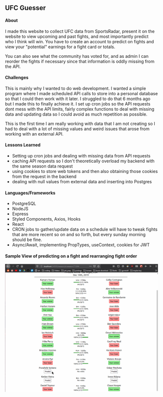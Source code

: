 ## UFC Guesser

#### About
I made this website to collect UFC data from SportsRadar, present it on the website to view upcoming and past fights, and most importantly predict who I think will win. You have to create an account to predict on fights and view your "potential" earnings for a fight card or totals.

You can also see what the community has voted for, and as admin I can reorder the fights if necessary since that information is oddly missing from the API.

#### Challenges
This is mainly why I wanted to do web development. I wanted a simple program where I made scheduled API calls to store into a personal database so that I could then work with it later. I struggled to do that 6 months ago but I made this to finally achieve it. I set up cron jobs so the API requests dont mess with the API limits, fairly complex functions to deal with missing data and updating data so I could avoid as much repetition as possible.

This is the first time I am really working with data that I am not creating so I had to deal with a lot of missing values and weird issues that arose from working with an external API.

#### Lessons Learned
* Setting up cron jobs and dealing with missing data from API requests
* caching API requests so I don't theoretically overload my backend with the same season data request
* using cookies to store web tokens and then also obtaining those cookies from the request in the backend
* dealing with null values from external data and inserting into Postgres

#### Languages/Frameworks
* PostgreSQL
* NodeJS
* Express
* Styled Components, Axios, Hooks
* React
* CRON jobs to gather/update data on a schedule will have to tweak fights that are more recent so on and so forth, but every sunday morning should be fine.
* Async/Await, implementing PropTypes, useContext, cookies for JWT

#### Sample View of predicting on a fight and rearranging fight order
![ufc demo gif](demo/ufc-demo.gif)
